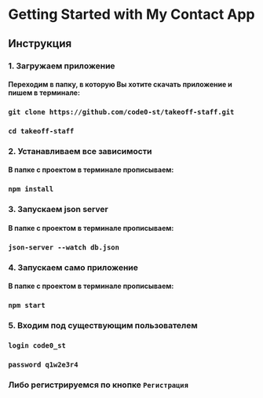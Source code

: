 # Getting Started with My Contact App

## Инструкция

### 1. Загружаем приложение
#### Переходим в папку, в которую Вы хотите скачать приложение и пишем в терминале:
### `git clone https://github.com/code0-st/takeoff-staff.git`
### `cd takeoff-staff`

### 2. Устанавливаем все зависимости
#### В папке с проектом в терминале прописываем:
### `npm install`

### 3. Запускаем json server
#### В папке с проектом в терминале прописываем:
### `json-server --watch db.json`

### 4. Запускаем само приложение
#### В папке с проектом в терминале прописываем:
### `npm start`

### 5. Входим под существующим пользователем
### `login code0_st`
### `password q1w2e3r4`
### Либо регистрируемся по кнопке `Регистрация`
